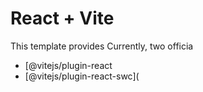 # React + Vite

This template provides 
Currently, two officia

- [@vitejs/plugin-react
- [@vitejs/plugin-react-swc](
